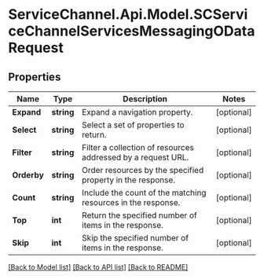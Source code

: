 # ServiceChannel.Api.Model.SCServiceChannelServicesMessagingODataRequest

## Properties

Name | Type | Description | Notes
------------ | ------------- | ------------- | -------------
**Expand** | **string** | Expand a navigation property. | [optional] 
**Select** | **string** | Select a set of properties to return. | [optional] 
**Filter** | **string** | Filter a collection of resources addressed by a request URL. | [optional] 
**Orderby** | **string** | Order resources by the specified property in the response. | [optional] 
**Count** | **string** | Include the count of the matching resources in the response. | [optional] 
**Top** | **int** | Return the specified number of items in the response. | [optional] 
**Skip** | **int** | Skip the specified number of items in the response. | [optional] 

[[Back to Model list]](../README.md#documentation-for-models) [[Back to API list]](../README.md#documentation-for-api-endpoints) [[Back to README]](../README.md)

